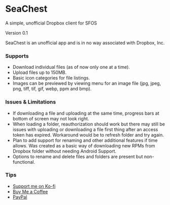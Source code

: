 # SeaChest
A simple, unofficial Dropbox client for SFOS

Version 0.1

SeaChest is an unofficial app and is in no way associated with Dropbox, Inc.

<h3>Supports</h3>

- Download individual files (as of now only one at a time).
- Upload files up to 150MB.
- Basic icon categories for file listings.
- Images can be previewed by viewing menu for an image file (jpg, jpeg, png, tiff, tif, gif, webp, ppm and bmp).

<h3>Issues & Limitations</h3>

- If downloading a file and uploading at the same time, progress bars at bottom of screen may not look right.
- When loading a folder, reauthorization should work but there may still be issues with uploading or downloading a file first thing after an access token has expired. Workaround would be to refresh folder and try again.
- Plan to add support for renaming and other additional features if time allows. Was created as a basic way of downloading new RPMs from Dropbox folder without needing Android Support.
- Options to rename and delete files and folders are present but non-functional.

<h3>Tips</h3>

- <a href="https://ko-fi.com/mjebdev">Support me on Ko-fi</a>
- <a href="https://buymeacoffee.com/mjebdev">Buy Me a Coffee</a>
- <a href="https://paypal.me/mjebdev">PayPal</a>
